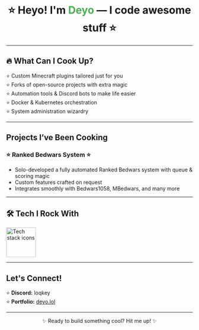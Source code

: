 <h1 align="center">⭐ Heyo! I'm <span style="color:#4CAF50;">Deyo</span> — I code awesome stuff ⭐</h1>

---

## 🔥 What Can I Cook Up?
⭐ Custom Minecraft plugins tailored just for you  
⭐ Forks of open-source projects with extra magic  
⭐ Automation tools & Discord bots to make life easier  
⭐ Docker & Kubernetes orchestration  
⭐ System administration wizardry  

---

## Projects I’ve Been Cooking
### ⭐ Ranked Bedwars System ⭐
- Solo-developed a fully automated Ranked Bedwars system with queue & scoring magic  
- Custom features crafted on request  
- Integrates smoothly with Bedwars1058, MBedwars, and many more  

---

## 🛠 Tech I Rock With  
<a href="https://skillicons.dev" target="_blank" rel="noopener noreferrer">
  <img height="80" src="https://skillicons.dev/icons?i=js,nodejs,java,python,go,html,css,aws,git,github,vscode,idea,mysql,mongodb" alt="Tech stack icons" />
</a>

---

##  Let's Connect!
⭐ **Discord:** loqkey  
⭐ **Portfolio:** [deyo.lol](http://deyo.lol)  

---

<p align="center">✨ Ready to build something cool? Hit me up! ✨</p>
